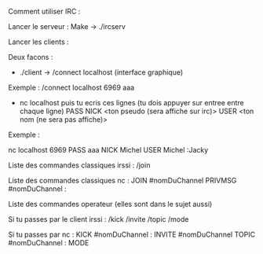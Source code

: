 Comment utiliser IRC :


Lancer le serveur :
Make -> ./ircserv <port> <mdp>

Lancer les clients :

Deux facons :
- ./client -> /connect localhost <port> <mdp> (interface graphique)

Exemple :
	/connect localhost 6969 aaa

- nc localhost <port> puis tu ecris ces lignes (tu dois appuyer sur entree entre chaque ligne)
PASS <mdp>
NICK <ton pseudo (sera affiche sur irc)>
USER <ton nom (ne sera pas affiche)>

Exemple :

nc localhost 6969
PASS aaa
NICK Michel
USER Michel :Jacky

Liste des commandes classiques irssi :
/join

Liste des commandes classiques nc :
JOIN #nomDuChannel
PRIVMSG #nomDuChannel :<msg>

Liste des commandes operateur (elles sont dans le sujet aussi)


Si tu passes par le client irssi :
/kick <pseudo>
/invite <pseudo>
/topic <nomDuTopic>
/mode <voir sujet>

Si tu passes par nc :
KICK #nomDuChannel <pseudo> : <raison>
INVITE <pseudo> #nomDuChannel
TOPIC #nomDuChannel : <nouveauTopic>
MODE <voir sujet>
